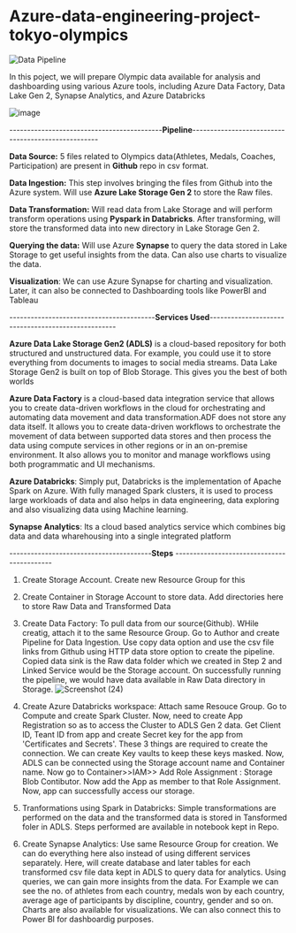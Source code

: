 # Azure-data-engineering-project-tokyo-olympics

![Data Pipeline](https://github.com/Akash743/azure-data-engineering-project-tokyo-olympics/assets/57750483/dc6d4bcd-3311-4286-9ab7-7085fadf0d81)


In this poject, we will prepare Olympic data available for analysis and dashboarding using various Azure tools, including Azure Data Factory, Data Lake Gen 2, Synapse Analytics, and Azure Databricks


![image](https://github.com/Akash743/azure-data-engineering-project-tokyo-olympics/assets/57750483/9a1febe4-0a4e-484e-93f7-669a7f53f185)





-------------------------------------------**Pipeline**---------------------------------------------------


**Data Source:** 5 files related to Olympics data(Athletes, Medals, Coaches, Participation) are present in **Github** repo in csv format. 

**Data Ingestion:** This step involves bringing the files from Github into the Azure system. Will use **Azure Lake Storage Gen 2** to store the Raw files.

**Data Transformation:** Will read data from Lake Storage and will perform transform operations using **Pyspark in Databricks**. After transforming, will store the transformed data into new directory in Lake Storage Gen 2.

**Querying the data:** Will use Azure **Synapse** to query the data stored in Lake Storage to get useful insights from the data. Can also use charts to visualize the data.

**Visualization**: We can use Azure Synapse for charting and visualization. Later, it can also be connected to Dashboarding tools like PowerBI and Tableau

-----------------------------------------**Services Used**---------------------------------------------------


**Azure Data Lake Storage Gen2 (ADLS)** is a cloud-based repository for both structured and unstructured data. For example, you could use it to store everything from documents to images to social media streams. Data Lake Storage Gen2 is built on top of Blob Storage. This gives you the best of both worlds

**Azure Data Factory** is a cloud-based data integration service that allows you to create data-driven workflows in the cloud for orchestrating and automating data movement and data transformation.ADF does not store any data itself. It allows you to create data-driven workflows to orchestrate the movement of data between supported data stores and then process the data using compute services in other regions or in an on-premise environment. It also allows you to monitor and manage workflows using both programmatic and UI mechanisms.

**Azure Databricks**: Simply put, Databricks is the implementation of Apache Spark on Azure. With fully managed Spark clusters, it is used to process large workloads of data and also helps in data engineering, data exploring and also visualizing data using Machine learning.

**Synapse Analytics**: Its a cloud based analytics service which combines big data and data wharehousing into a single integrated platform


----------------------------------------**Steps** -------------------------------------------

1. Create Storage Account. Create new Resource Group for this
2. Create Container in Storage Account to store data. Add directories here to store Raw Data and Transformed Data
3. Create Data Factory: To pull data from our source(Github). WHile creatig, attach it to the same Resource Group. Go to Author and create Pipeline for Data Ingestion. Use copy data option and use the csv file links from Github using HTTP data store option to create the pipeline. Copied data sink is the Raw data folder which we created in Step 2 and Linked Service would be the Storage account. On successfully running the pipeline, we would have data available in Raw Data directory in Storage.
   ![Screenshot (24)](https://github.com/Akash743/azure-data-engineering-project-tokyo-olympics/assets/57750483/0c1b3c18-a361-474d-aa42-4669873f3bf3)

4. Create Azure Databricks workspace: Attach same Resouce Group. Go to Compute and create Spark Cluster. Now, need to create App Registration so as to access the Cluster to ADLS Gen 2 data. Get Client ID, Teant ID from app and create Secret key for the app from 'Certificates and Secrets'. These 3 things are required to create the connection. We can create Key vaults to keep these keys masked.
   Now, ADLS can be connected using the Storage account name and Container name. Now go to Container>>IAM>> Add Role Assignment : Storage Blob Contibutor. Now add the App as member to that Role Assignment.
   Now, app can successfully access our storage.
5. Tranformations using Spark in Databricks: Simple transformations are performed on the data and the transformed data is stored in Tansformed foler in ADLS. Steps performed are available in notebook kept in Repo.
6. Create Synapse Analytics: Use same Resource Group for creation. We can do everything here also instead of using different services separately.
   Here, will create database and later tables for each transformed csv file data kept in ADLS to query data for analytics. Using queries, we can gain more insights from the data. For Example we can see the no. of athletes from each country, medals won by each country, average age of participants by discipline, country, gender and so on. Charts are also available for visualizations.
   We can also connect this to Power BI for dashboardig purposes.

   
    


